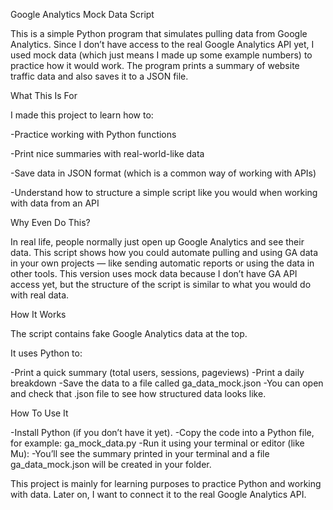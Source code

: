 Google Analytics Mock Data Script

This is a simple Python program that simulates pulling data from Google Analytics. 
Since I don’t have access to the real Google Analytics API yet,
I used mock data (which just means I made up some example numbers) to practice how it would work.
The program prints a summary of website traffic data and also saves it to a JSON file.

What This Is For

I made this project to learn how to:

-Practice working with Python functions

-Print nice summaries with real-world-like data

-Save data in JSON format (which is a common way of working with APIs)

-Understand how to structure a simple script like you would when working with data from an API

Why Even Do This?

In real life, people normally just open up Google Analytics and see their data.
This script shows how you could automate pulling and using GA data in your own projects — like sending automatic reports or using the data in other tools.
This version uses mock data because I don’t have GA API access yet, but the structure of the script is similar to what you would do with real data.

How It Works

The script contains fake Google Analytics data at the top.

It uses Python to:

-Print a quick summary (total users, sessions, pageviews)
-Print a daily breakdown
-Save the data to a file called ga_data_mock.json
-You can open and check that .json file to see how structured data looks like.

How To Use It

-Install Python (if you don’t have it yet).
-Copy the code into a Python file, for example: ga_mock_data.py
-Run it using your terminal or editor (like Mu):
-You’ll see the summary printed in your terminal and a file ga_data_mock.json will be created in your folder.

This project is mainly for learning purposes to practice Python and working with data.
Later on, I want to connect it to the real Google Analytics API.
